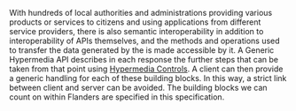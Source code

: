 With hundreds of local authorities and administrations providing various products or services to citizens and 
using applications from different service providers, there is also semantic interoperability in addition to 
interoperability of APIs themselves, and the methods and operations used to transfer the data generated by the 
is made accessible by it.
A Generic Hypermedia API describes in each response the further steps that can be taken from that point 
using [Hypermedia Controls](https://martinfowler.com/articles/richardsonMaturityModel.html#level3). 
A client can then provide a generic handling for each of these building blocks. 
In this way, a strict link between client and server can be avoided.
The building blocks we can count on within Flanders are specified in this specification.